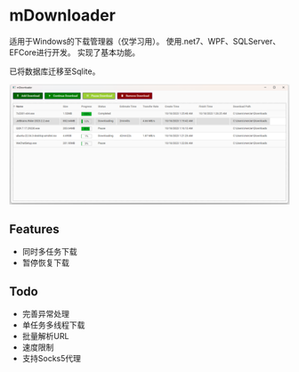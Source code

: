 # mDownloader

适用于Windows的下载管理器（仅学习用）。
使用.net7、WPF、SQLServer、EFCore进行开发。
实现了基本功能。

已将数据库迁移至Sqlite。

![Screenshot](screenshot.png?raw=true)

## Features

* 同时多任务下载
* 暂停恢复下载

## Todo

* 完善异常处理
* 单任务多线程下载
* 批量解析URL
* 速度限制
* 支持Socks5代理


